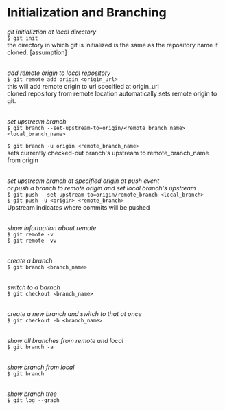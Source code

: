 # Initialization and Branching  

*git initializtion at local directory*  
`$ git init`  
the directory in which git is initialized is the same as the repository name if cloned, [assumption]

\
*add remote origin to local repository*  
`$ git remote add origin <origin_url>`  
this will add remote origin to url specified at origin_url  
cloned repository from remote location automatically sets remote origin to git.  

\
*set upstream branch*  
`$ git branch --set-upstream-to=origin/<remote_branch_name> <local_branch_name>`  

`$ git branch -u origin <remote_branch_name>`  
sets currently checked-out branch's upstream to remote_branch_name from origin

\
*set upstream branch at specified origin at push event*  
*or push a branch to remote origin and set local branch's upstream*  
`$ git push --set-upstream-to=origin/remote_branch <local_branch>`  
`$ git push -u <origin> <remote_branch>`  
Upstream indicates where commits will be pushed

\
*show information about remote*  
`$ git remote -v`  
`$ git remote -vv`  

\
*create a branch*  
`$ git branch <branch_name>`  

\
*switch to a barnch*  
`$ git checkout <branch_name>`  

\
*create a new branch and switch to that at once*  
`$ git checkout -b <branch_name>`  

\
*show all branches from remote and local*  
`$ git branch -a`  

\
*show branch from local*  
`$ git branch`  

\
*show branch tree*  
`$ git log --graph`  
